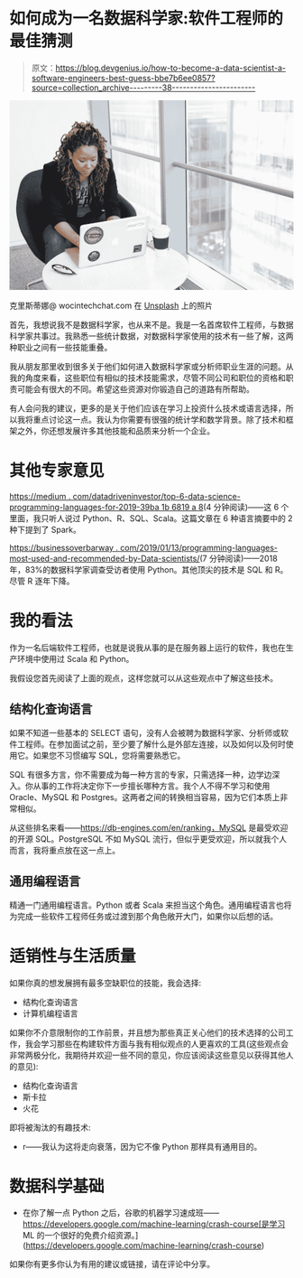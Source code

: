 # 如何成为一名数据科学家:软件工程师的最佳猜测

> 原文：<https://blog.devgenius.io/how-to-become-a-data-scientist-a-software-engineers-best-guess-bbe7b6ee0857?source=collection_archive---------38----------------------->

![](img/344cba33e4fbb15396ed26cac9380ce1.png)

克里斯蒂娜@ wocintechchat.com 在 [Unsplash](https://unsplash.com?utm_source=medium&utm_medium=referral) 上的照片

首先，我想说我不是数据科学家，也从来不是。我是一名首席软件工程师，与数据科学家共事过。我熟悉一些统计数据，对数据科学家使用的技术有一些了解，这两种职业之间有一些技能重叠。

我从朋友那里收到很多关于他们如何进入数据科学家或分析师职业生涯的问题。从我的角度来看，这些职位有相似的技术技能需求，尽管不同公司和职位的资格和职责可能会有很大的不同。希望这些资源对你锻造自己的道路有所帮助。

有人会问我的建议，更多的是关于他们应该在学习上投资什么技术或语言选择，所以我将重点讨论这一点。我认为你需要有很强的统计学和数学背景。除了技术和框架之外，你还想发展许多其他技能和品质来分析一个企业。

# 其他专家意见

[https://medium . com/datadriveninvestor/top-6-data-science-programming-languages-for-2019-39ba 1b 6819 a 8](https://medium.com/datadriveninvestor/top-6-data-science-programming-languages-for-2019-39ba1b6819a8)(4 分钟阅读)——这 6 个里面，我只听人说过 Python、R、SQL、Scala。这篇文章在 6 种语言摘要中的 2 种下提到了 Spark。

[https://businessoverbarway . com/2019/01/13/programming-languages-most-used-and-recommended-by-Data-scientists/](https://businessoverbroadway.com/2019/01/13/programming-languages-most-used-and-recommended-by-data-scientists/)(7 分钟阅读)——2018 年，83%的数据科学家调查受访者使用 Python。其他顶尖的技术是 SQL 和 R。尽管 R 逐年下降。

# 我的看法

作为一名后端软件工程师，也就是说我从事的是在服务器上运行的软件，我也在生产环境中使用过 Scala 和 Python。

我假设您首先阅读了上面的观点，这样您就可以从这些观点中了解这些技术。

## 结构化查询语言

如果不知道一些基本的 SELECT 语句，没有人会被聘为数据科学家、分析师或软件工程师。在参加面试之前，至少要了解什么是外部左连接，以及如何以及何时使用它。如果您不习惯编写 SQL，您将需要熟悉它。

SQL 有很多方言，你不需要成为每一种方言的专家，只需选择一种，边学边深入。你从事的工作将决定你下一步擅长哪种方言。我个人不得不学习和使用 Oracle、MySQL 和 Postgres。这两者之间的转换相当容易，因为它们本质上非常相似。

从这些排名来看——https://db-engines.com/en/ranking，MySQL 是最受欢迎的开源 SQL。PostgreSQL 不如 MySQL 流行，但似乎更受欢迎，所以就我个人而言，我将重点放在这一点上。

## 通用编程语言

精通一门通用编程语言。Python 或者 Scala 来担当这个角色。通用编程语言也将为完成一些软件工程师任务或过渡到那个角色敞开大门，如果你以后想的话。

# 适销性与生活质量

如果你真的想发展拥有最多空缺职位的技能，我会选择:

*   结构化查询语言
*   计算机编程语言

如果你不介意限制你的工作前景，并且想为那些真正关心他们的技术选择的公司工作，我会学习那些在构建软件方面与我有相似观点的人更喜欢的工具(这些观点会非常两极分化，我期待并欢迎一些不同的意见，你应该阅读这些意见以获得其他人的意见):

*   结构化查询语言
*   斯卡拉
*   火花

即将被淘汰的有趣技术:

*   r——我认为这将走向衰落，因为它不像 Python 那样具有通用目的。

# 数据科学基础

*   在你了解一点 Python 之后，谷歌的机器学习速成班——https://developers.google.com/machine-learning/crash-course[是学习 ML 的一个很好的免费介绍资源。](https://developers.google.com/machine-learning/crash-course)

如果你有更多你认为有用的建议或链接，请在评论中分享。
